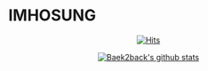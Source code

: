 # IMHOSUNG  

 <div align=center>
	
  [![Hits](https://hits.seeyoufarm.com/api/count/incr/badge.svg?url=https%3A%2F%2Fgithub.com%2FIMHOSUNG&count_bg=%2379C83D&title_bg=%23555555&icon=&icon_color=%23E7E7E7&title=hits&edge_flat=false)](https://hits.seeyoufarm.com)
	
</div>

 <div align=center>
	
[![Baek2back's github stats](https://github-readme-stats.vercel.app/api?username=IMHOSUNG&show_icons=true&count_private=true&theme=radical)](https://github.com/anuraghazra/github-readme-stats)

</div>

